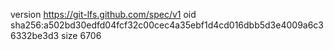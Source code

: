 version https://git-lfs.github.com/spec/v1
oid sha256:a502bd30edfd04fcf32c00cec4a35ebf1d4cd016dbb5d3e4009a6c36332be3d3
size 6706
